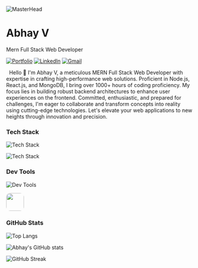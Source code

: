 ![MasterHead](https://user-images.githubusercontent.com/74038190/241765440-80728820-e06b-4f96-9c9e-9df46f0cc0a5.gif)

<!-- Your title -->
# Abhay V
Mern Full Stack Web Developer


<!-- Your badges
You can use the website to generate badges: https://shields.io/
-->

[![Portfolio ](https://img.shields.io/badge/Portfilio-abii225.github.io-white?style=flat&logo=appveyor&logoColor=white&link=https://abii225.github.io/)](https://abii225.github.io/)
[![LinkedIn ](https://img.shields.io/badge/LinkedIn-https://www.linkedin.com/in/abhay-v-935738243/?style=flat&logo=Linkedin&logoColor=white&link=https://www.linkedin.com/in/abii22503/)](https://www.linkedin.com/in/abhay-v-935738243/)
[![Gmail ](https://img.shields.io/badge/Email-abhayv225@gmail.com-red?style=flat&logo=gmail&logoColor=white&link=mailto:abhayv225@gmail.com)](mailto:abhayv225@gmail.com)

&nbsp;
Hello 👋 I'm Abhay V, a meticulous MERN Full Stack Web Developer with expertise in crafting high-performance web solutions. Proficient in Node.js, React.js, and MongoDB, I bring over 1000+ hours of coding proficiency. My focus lies in building robust backend architectures to enhance user experiences on the frontend. Committed, enthusiastic, and prepared for challenges, I'm eager to collaborate and transform concepts into reality using cutting-edge technologies. Let's elevate your web applications to new heights through innovation and precision.
 
<h3 align="left">Tech Stack</h3>

![Tech Stack](https://skillicons.dev/icons?i=html,css,js,react,redux,typescript,java&theme=light)

![Tech Stack](https://skillicons.dev/icons?i=nodejs,expressjs,mongodb,mysql)

<h3 align="left">Dev Tools</h3>

![Dev Tools](https://skillicons.dev/icons?i=vscode,github)

<img src="https://i.postimg.cc/cLmDLHwM/2023-09-04-00-03-14.png" height="48" style="border-radius: 11px;"></img>

<h3 align="left">GitHub Stats</h3>

![Top Langs](https://github-readme-stats.vercel.app/api/top-langs/?username=abii225&layout=compact)

![Abhay's GitHub stats](https://github-readme-stats.vercel.app/api?username=abii225\&rank_icon=github)

![GitHub Streak](https://github-readme-streak-stats.herokuapp.com?user=abii225)
